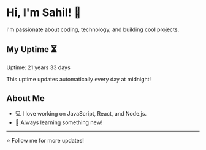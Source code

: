 # Hi, I'm Sahil! 👋

I'm passionate about coding, technology, and building cool projects.

## My Uptime ⏳
Uptime: 21 years 33 days

This uptime updates automatically every day at midnight!

## About Me
- 💻 I love working on JavaScript, React, and Node.js.
- 🎯 Always learning something new!

---

⭐️ Follow me for more updates!
